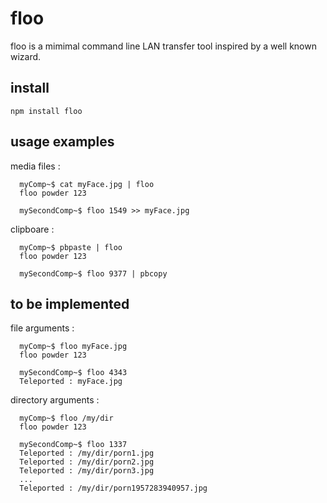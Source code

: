 # floo

floo is a mimimal command line LAN transfer tool inspired by a well known wizard.

## install

`npm install floo`

## usage examples

media files :

```
  myComp~$ cat myFace.jpg | floo
  floo powder 123

  mySecondComp~$ floo 1549 >> myFace.jpg
```

clipboare : 

```
  myComp~$ pbpaste | floo
  floo powder 123

  mySecondComp~$ floo 9377 | pbcopy
```

## to be implemented

file arguments :

```
  myComp~$ floo myFace.jpg
  floo powder 123

  mySecondComp~$ floo 4343
  Teleported : myFace.jpg
```

directory arguments :

```
  myComp~$ floo /my/dir
  floo powder 123

  mySecondComp~$ floo 1337
  Teleported : /my/dir/porn1.jpg
  Teleported : /my/dir/porn2.jpg
  Teleported : /my/dir/porn3.jpg
  ...
  Teleported : /my/dir/porn1957283940957.jpg
```
